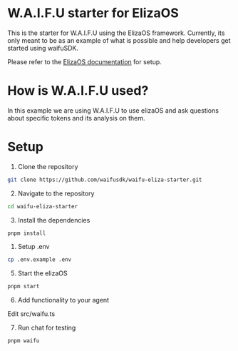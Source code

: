 # W.A.I.F.U starter for ElizaOS

This is the starter for W.A.I.F.U using the ElizaOS framework. Currently, its only meant to be as an example of what is possible and help developers get started using waifuSDK.

Please refer to the [ElizaOS documentation](https://github.com/elizaos/eliza) for setup.

# How is W.A.I.F.U used?

In this example we are using W.A.I.F.U to use elizaOS and ask questions about specific tokens and its analysis on them.

# Setup

1. Clone the repository

```bash
git clone https://github.com/waifusdk/waifu-eliza-starter.git
```

2. Navigate to the repository

```bash
cd waifu-eliza-starter
```

3. Install the dependencies

```bash
pnpm install
```

1. Setup .env

```bash
cp .env.example .env
```

5. Start the elizaOS

```bash
pnpm start
```

6. Add functionality to your agent

Edit src/waifu.ts

7. Run chat for testing

```bash
pnpm waifu
```
